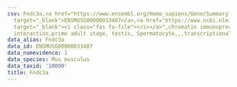 ```yaml
---
csv: Fndc3a,<a href="https://www.ensembl.org/Homo_sapiens/Gene/Summary?db=core;g=ENSMUSG00000033487"
  target="_blank">ENSMUSG00000033487</a>,<a href="https://www.ncbi.nlm.nih.gov/pubmed/25450459"
  target="_blank"><i class="fas fa-file"></i></a>",chromatin immunoprecipitation assay,direct
  interaction,prime adult stage, testis, Spermatocyte,,,transcriptional regulation,
data_alias: Fndc3a
data_id: ENSMUSG00000033487
data_numevidence: 1
data_species: Mus musculus
data_taxid: '10090'
title: Fndc3a
---
```

